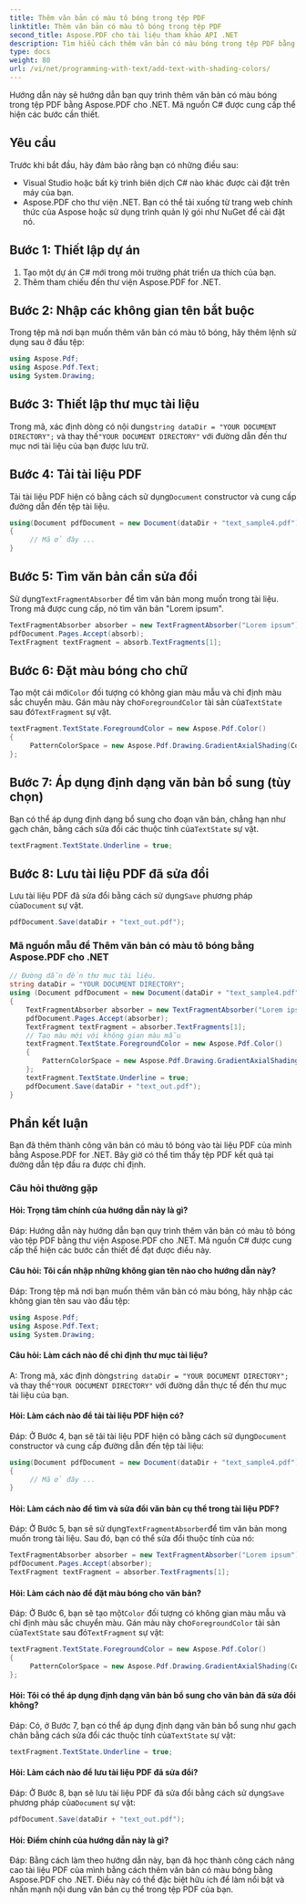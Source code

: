 ```yaml
---
title: Thêm văn bản có màu tô bóng trong tệp PDF
linktitle: Thêm văn bản có màu tô bóng trong tệp PDF
second_title: Aspose.PDF cho tài liệu tham khảo API .NET
description: Tìm hiểu cách thêm văn bản có màu bóng trong tệp PDF bằng Aspose.PDF cho .NET.
type: docs
weight: 80
url: /vi/net/programming-with-text/add-text-with-shading-colors/
---
```

Hướng dẫn này sẽ hướng dẫn bạn quy trình thêm văn bản có màu bóng trong tệp PDF bằng Aspose.PDF cho .NET. Mã nguồn C# được cung cấp thể hiện các bước cần thiết.

## Yêu cầu
Trước khi bắt đầu, hãy đảm bảo rằng bạn có những điều sau:

- Visual Studio hoặc bất kỳ trình biên dịch C# nào khác được cài đặt trên máy của bạn.
- Aspose.PDF cho thư viện .NET. Bạn có thể tải xuống từ trang web chính thức của Aspose hoặc sử dụng trình quản lý gói như NuGet để cài đặt nó.

## Bước 1: Thiết lập dự án
1. Tạo một dự án C# mới trong môi trường phát triển ưa thích của bạn.
2. Thêm tham chiếu đến thư viện Aspose.PDF for .NET.

## Bước 2: Nhập các không gian tên bắt buộc
Trong tệp mã nơi bạn muốn thêm văn bản có màu tô bóng, hãy thêm lệnh sử dụng sau ở đầu tệp:

```csharp
using Aspose.Pdf;
using Aspose.Pdf.Text;
using System.Drawing;
```

## Bước 3: Thiết lập thư mục tài liệu
 Trong mã, xác định dòng có nội dung`string dataDir = "YOUR DOCUMENT DIRECTORY";` và thay thế`"YOUR DOCUMENT DIRECTORY"` với đường dẫn đến thư mục nơi tài liệu của bạn được lưu trữ.

## Bước 4: Tải tài liệu PDF
 Tải tài liệu PDF hiện có bằng cách sử dụng`Document` constructor và cung cấp đường dẫn đến tệp tài liệu.

```csharp
using(Document pdfDocument = new Document(dataDir + "text_sample4.pdf"))
{
     // Mã ở đây ...
}
```

## Bước 5: Tìm văn bản cần sửa đổi
 Sử dụng`TextFragmentAbsorber` để tìm văn bản mong muốn trong tài liệu. Trong mã được cung cấp, nó tìm văn bản "Lorem ipsum".

```csharp
TextFragmentAbsorber absorber = new TextFragmentAbsorber("Lorem ipsum");
pdfDocument.Pages.Accept(absorb);
TextFragment textFragment = absorb.TextFragments[1];
```

## Bước 6: Đặt màu bóng cho chữ
 Tạo một cái mới`Color` đối tượng có không gian màu mẫu và chỉ định màu sắc chuyển màu. Gán màu này cho`ForegroundColor` tài sản của`TextState` sau đó`TextFragment` sự vật.

```csharp
textFragment.TextState.ForegroundColor = new Aspose.Pdf.Color()
{
     PatternColorSpace = new Aspose.Pdf.Drawing.GradientAxialShading(Color.Red, Color.Blue)
};
```

## Bước 7: Áp dụng định dạng văn bản bổ sung (tùy chọn)
 Bạn có thể áp dụng định dạng bổ sung cho đoạn văn bản, chẳng hạn như gạch chân, bằng cách sửa đổi các thuộc tính của`TextState` sự vật.

```csharp
textFragment.TextState.Underline = true;
```

## Bước 8: Lưu tài liệu PDF đã sửa đổi
 Lưu tài liệu PDF đã sửa đổi bằng cách sử dụng`Save` phương pháp của`Document` sự vật.

```csharp
pdfDocument.Save(dataDir + "text_out.pdf");
```

### Mã nguồn mẫu để Thêm văn bản có màu tô bóng bằng Aspose.PDF cho .NET 
```csharp
// Đường dẫn đến thư mục tài liệu.
string dataDir = "YOUR DOCUMENT DIRECTORY";
using (Document pdfDocument = new Document(dataDir + "text_sample4.pdf"))
{
	TextFragmentAbsorber absorber = new TextFragmentAbsorber("Lorem ipsum");
	pdfDocument.Pages.Accept(absorber);
	TextFragment textFragment = absorber.TextFragments[1];
	// Tạo màu mới với không gian màu mẫu
	textFragment.TextState.ForegroundColor = new Aspose.Pdf.Color()
	{
		PatternColorSpace = new Aspose.Pdf.Drawing.GradientAxialShading(Color.Red, Color.Blue)
	};
	textFragment.TextState.Underline = true;
	pdfDocument.Save(dataDir + "text_out.pdf");
}
```

## Phần kết luận
Bạn đã thêm thành công văn bản có màu tô bóng vào tài liệu PDF của mình bằng Aspose.PDF for .NET. Bây giờ có thể tìm thấy tệp PDF kết quả tại đường dẫn tệp đầu ra được chỉ định.

### Câu hỏi thường gặp

#### Hỏi: Trọng tâm chính của hướng dẫn này là gì?

Đáp: Hướng dẫn này hướng dẫn bạn quy trình thêm văn bản có màu tô bóng vào tệp PDF bằng thư viện Aspose.PDF cho .NET. Mã nguồn C# được cung cấp thể hiện các bước cần thiết để đạt được điều này.

#### Câu hỏi: Tôi cần nhập những không gian tên nào cho hướng dẫn này?

Đáp: Trong tệp mã nơi bạn muốn thêm văn bản có màu bóng, hãy nhập các không gian tên sau vào đầu tệp:

```csharp
using Aspose.Pdf;
using Aspose.Pdf.Text;
using System.Drawing;
```

#### Câu hỏi: Làm cách nào để chỉ định thư mục tài liệu?

 A: Trong mã, xác định dòng`string dataDir = "YOUR DOCUMENT DIRECTORY";` và thay thế`"YOUR DOCUMENT DIRECTORY"` với đường dẫn thực tế đến thư mục tài liệu của bạn.

#### Hỏi: Làm cách nào để tải tài liệu PDF hiện có?

 Đáp: Ở Bước 4, bạn sẽ tải tài liệu PDF hiện có bằng cách sử dụng`Document` constructor và cung cấp đường dẫn đến tệp tài liệu:

```csharp
using(Document pdfDocument = new Document(dataDir + "text_sample4.pdf"))
{
     // Mã ở đây ...
}
```

#### Hỏi: Làm cách nào để tìm và sửa đổi văn bản cụ thể trong tài liệu PDF?

 Đáp: Ở Bước 5, bạn sẽ sử dụng`TextFragmentAbsorber`để tìm văn bản mong muốn trong tài liệu. Sau đó, bạn có thể sửa đổi thuộc tính của nó:

```csharp
TextFragmentAbsorber absorber = new TextFragmentAbsorber("Lorem ipsum");
pdfDocument.Pages.Accept(absorber);
TextFragment textFragment = absorber.TextFragments[1];
```

#### Hỏi: Làm cách nào để đặt màu bóng cho văn bản?

 Đáp: Ở Bước 6, bạn sẽ tạo một`Color` đối tượng có không gian màu mẫu và chỉ định màu sắc chuyển màu. Gán màu này cho`ForegroundColor` tài sản của`TextState` sau đó`TextFragment` sự vật:

```csharp
textFragment.TextState.ForegroundColor = new Aspose.Pdf.Color()
{
     PatternColorSpace = new Aspose.Pdf.Drawing.GradientAxialShading(Color.Red, Color.Blue)
};
```

#### Hỏi: Tôi có thể áp dụng định dạng văn bản bổ sung cho văn bản đã sửa đổi không?

 Đáp: Có, ở Bước 7, bạn có thể áp dụng định dạng văn bản bổ sung như gạch chân bằng cách sửa đổi các thuộc tính của`TextState` sự vật:

```csharp
textFragment.TextState.Underline = true;
```

#### Hỏi: Làm cách nào để lưu tài liệu PDF đã sửa đổi?

 Đáp: Ở Bước 8, bạn sẽ lưu tài liệu PDF đã sửa đổi bằng cách sử dụng`Save` phương pháp của`Document` sự vật:

```csharp
pdfDocument.Save(dataDir + "text_out.pdf");
```

#### Hỏi: Điểm chính của hướng dẫn này là gì?

Đáp: Bằng cách làm theo hướng dẫn này, bạn đã học thành công cách nâng cao tài liệu PDF của mình bằng cách thêm văn bản có màu bóng bằng Aspose.PDF cho .NET. Điều này có thể đặc biệt hữu ích để làm nổi bật và nhấn mạnh nội dung văn bản cụ thể trong tệp PDF của bạn.